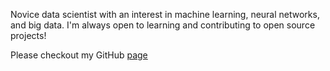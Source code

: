 Novice data scientist with an interest in machine learning, neural networks, and big data. I'm always open to learning and contributing to open source projects!

Please checkout my GitHub [page](https://shadfdz.github.io/)

<!---
shadfdz/shadfdz is a ✨ special ✨ repository because its `README.md` (this file) appears on your GitHub profile.
You can click the Preview link to take a look at your changes.
--->

